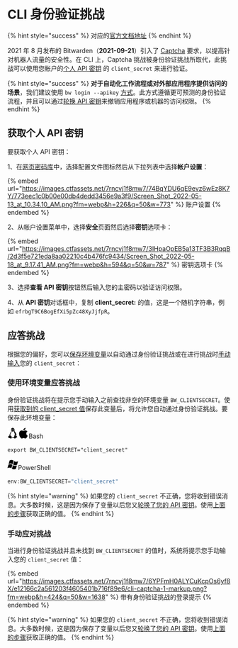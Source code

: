 # CLI 身份验证挑战

{% hint style="success" %}
对应的[官方文档地址](https://bitwarden.com/help/article/cli-auth-challenges/)
{% endhint %}

2021 年 8 月发布的 Bitwarden（**2021-09-21**）引入了 [Captcha](https://www.hcaptcha.com/about) 要求，以提高针对机器人流量的安全性。在 CLI 上，Captcha 挑战被身份验证挑战所取代，此挑战可以使用您帐户的[个人 API 密钥](personal-api-key-for-cli-authentication.md) 的 `client_secret` 来进行验证。

{% hint style="success" %}
**对于自动化工作流程或对外部应用程序提供访问的场景**，我们建议使用 `bw login --apikey` [方式](password-manager-cli.md#using-an-api-key)。此方式遵循更可预测的身份验证流程，并且可以通过[轮换 API 密钥](personal-api-key-for-cli-authentication.md#rotate-your-api-key)来撤销应用程序或机器的访问权限。
{% endhint %}

## 获取个人 API 密钥 <a href="#get-your-personal-api-key" id="get-your-personal-api-key"></a>

要获取个人 API 密钥：

1、在[网页密码库](https://vault.bitwarden.com/)中，选择配置文件图标然后从下拉列表中选择**帐户设置**：

{% embed url="https://images.ctfassets.net/7rncvj1f8mw7/74BqYDU6qE9evz6wEz8K7Y/773eec1c0b00e00db4dedd3456e9a3f9/Screen_Shot_2022-05-13_at_10.34.10_AM.png?fm=webp&h=226&q=50&w=773" %}
账户设置
{% endembed %}

2、从帐户设置菜单中，选择**安全**页面然后选择**密钥**选项卡：

{% embed url="https://images.ctfassets.net/7rncvj1f8mw7/3IHpaOpEB5a13TF3B3RqqB/2d3f5e721eda8aa02210c4b476fc9434/Screen_Shot_2022-05-18_at_9.17.41_AM.png?fm=webp&h=594&q=50&w=787" %}
密钥选项卡
{% endembed %}

3、选择**查看 API 密钥**按钮然后输入您的主密码以验证访问权限。

4、从 **API 密钥**对话框中，复制 **client\_secret:** 的值，这是一个随机字符串，例如 `efrbgT9C6BogEfXi5pZc48XyJjfpR`。

## 应答挑战 <a href="#answering-challenges" id="answering-challenges"></a>

根据您的偏好，您可以[保存环境变量](cli-authentication-challenges.md#answer-challenges-with-an-environment-variable)以自动通过身份验证挑战或在进行挑战时[手动输入](cli-authentication-challenges.md#answer-challenges-manually)您的 `client_secret`：

### 使用环境变量应答挑战 <a href="#answer-challenges-with-an-environment-variable" id="answer-challenges-with-an-environment-variable"></a>

身份验证挑战将在提示您手动输入之前查找非空的环境变量 `BW_CLIENTSECRET`。使用[获取到的 client\_secret 值](cli-authentication-challenges.md#get-your-personal-api-key)保存此变量后，将允许您自动通过身份验证挑战。要保存此环境变量：

<img src="../../.gitbook/assets/linux-24.png" alt="" data-size="line"><img src="../../.gitbook/assets/apple-24.png" alt="" data-size="line">Bash

```batch
export BW_CLIENTSECRET="client_secret"
```

<img src="../../.gitbook/assets/os-windows-24.png" alt="" data-size="line">PowerShell

```powershell
env:BW_CLIENTSECRET="client_secret"
```

{% hint style="warning" %}
如果您的 `client_secret` 不正确，您将收到错误消息。大多数时候，这是因为保存了变量以后您又[轮换了您的 API 密钥](personal-api-key-for-cli-authentication.md#rotate-your-api-key)。使用[上面的步骤](cli-authentication-challenges.md#get-your-personal-api-key)获取正确的值。
{% endhint %}

### 手动应对挑战 <a href="#answer-challenges-manually" id="answer-challenges-manually"></a>

当进行身份验证挑战并且未找到 `BW_CLIENTSECRET` 的值时，系统将提示您手动输入您的 `client_secret` 值：

{% embed url="https://images.ctfassets.net/7rncvj1f8mw7/6YPFmH0ALYCuKcpOs6yf8X/e12166c2a561203f4605401b716f89e6/cli-captcha-1-markup.png?fm=webp&h=424&q=50&w=1638" %}
带有身份验证挑战的登录提示
{% endembed %}

{% hint style="warning" %}
如果您的 `client_secret` 不正确，您将收到错误消息。大多数时候，这是因为保存了变量以后您又[轮换了您的 API 密钥](personal-api-key-for-cli-authentication.md#rotate-your-api-key)。使用[上面的步骤](cli-authentication-challenges.md#get-your-personal-api-key)获取正确的值。
{% endhint %}
